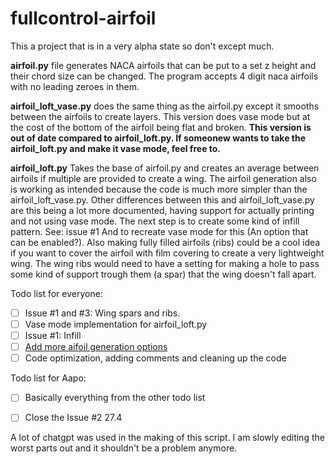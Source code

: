 # fullcontrol-airfoil
This a project that is in a very alpha state so don't except much.

**airfoil.py** file generates NACA airfoils that can be put to a set z height and their chord size can be changed. The program accepts 4 digit naca airfoils with no leading zeroes in them.

**airfoil_loft_vase.py** does the same thing as the airfoil.py except it smooths between the airfoils to create layers. This version does vase mode but at the cost of the bottom of the airfoil being flat and broken. **This version is out of date compared to airfoil_loft.py. If someonew wants to take the airfoil_loft.py and make it vase mode, feel free to.**

**airfoil_loft.py** Takes the base of airfoil.py and creates an average between airfoils if multiple are provided to create a wing. The airfoil generation also is working as intended because the code is much more simpler than the airfoil_loft_vase.py. Other differences between this and airfoil_loft_vase.py are this being a lot more documented, having support for actually printing and not using vase mode. The next step is to create some kind of infill pattern. See: issue #1 And to recreate vase mode for this (An option that can be enabled?). Also making fully filled airfoils (ribs) could be a cool idea if you want to cover the airfoil with film covering to create a very lightweight wing. The wing ribs would need to have a setting for making a hole to pass some kind of support trough them (a spar) that the wing doesn't fall apart.

Todo list for everyone:
- [ ] Issue #1 and #3: Wing spars and ribs.
- [ ] Vase mode implementation for airfoil_loft.py
- [ ] Issue #1: Infill
- [ ] [Add more aifoil generation options](https://en.m.wikipedia.org/wiki/NACA_airfoil)
- [ ] Code optimization, adding comments and cleaning up the code

Todo list for Aapo:
- [ ] Basically everything from the other todo list
- [ ] Close the Issue #2 27.4



A lot of chatgpt was used in the making of this script. I am slowly editing the worst parts out and it shouldn't be a problem anymore.
